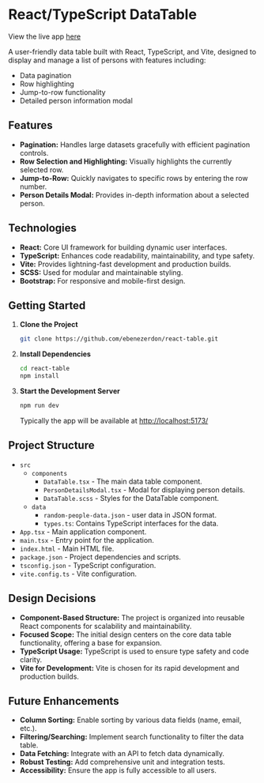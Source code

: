 # React/TypeScript DataTable

View the live app [here](https://react-table-flax.vercel.app)

A user-friendly data table built with React, TypeScript, and Vite, designed to display and manage a list of persons with features including:

- Data pagination
- Row highlighting
- Jump-to-row functionality
- Detailed person information modal

## Features

- **Pagination:** Handles large datasets gracefully with efficient pagination controls.
- **Row Selection and Highlighting:** Visually highlights the currently selected row.
- **Jump-to-Row:** Quickly navigates to specific rows by entering the row number.
- **Person Details Modal:** Provides in-depth information about a selected person.

## Technologies

- **React:** Core UI framework for building dynamic user interfaces.
- **TypeScript:** Enhances code readability, maintainability, and type safety.
- **Vite:** Provides lightning-fast development and production builds.
- **SCSS:** Used for modular and maintainable styling.
- **Bootstrap:** For responsive and mobile-first design.

## Getting Started

1. **Clone the Project**

   ```bash
   git clone https://github.com/ebenezerdon/react-table.git
   ```

2. **Install Dependencies**

   ```bash
   cd react-table
   npm install
   ```

3. **Start the Development Server**

   ```bash
   npm run dev
   ```

   Typically the app will be available at <http://localhost:5173/>

## Project Structure

- `src`
  - `components`
    - `DataTable.tsx` - The main data table component.
    - `PersonDetailsModal.tsx` - Modal for displaying person details.
    - `DataTable.scss` - Styles for the DataTable component.
  - `data`
    - `random-people-data.json` - user data in JSON format.
    - `types.ts`: Contains TypeScript interfaces for the data.
- `App.tsx` - Main application component.
- `main.tsx` - Entry point for the application.
- `index.html` - Main HTML file.
- `package.json` - Project dependencies and scripts.
- `tsconfig.json` - TypeScript configuration.
- `vite.config.ts` - Vite configuration.

## Design Decisions

- **Component-Based Structure:** The project is organized into reusable React components for scalability and maintainability.
- **Focused Scope:** The initial design centers on the core data table functionality, offering a base for expansion.
- **TypeScript Usage:** TypeScript is used to ensure type safety and code clarity.
- **Vite for Development:** Vite is chosen for its rapid development and production builds.

## Future Enhancements

- **Column Sorting:** Enable sorting by various data fields (name, email, etc.).
- **Filtering/Searching:** Implement search functionality to filter the data table.
- **Data Fetching:** Integrate with an API to fetch data dynamically.
- **Robust Testing:** Add comprehensive unit and integration tests.
- **Accessibility:** Ensure the app is fully accessible to all users.
